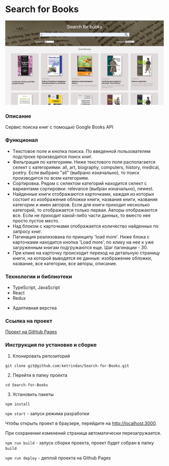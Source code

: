 # Search for Books

![image](https://raw.githubusercontent.com/ketrindan/Search-for-Books/main/src/images/screen.png)

### **Описание**
Сервис поиска книг с помощью Google Books API

### **Функционал**
* Tекстовое поле и кнопка поиска. По введенной пользователем подстроке производится поиск книг.
* Фильтрация по категориям. Ниже текстового поля располагается селект с категориями: all, art, biography, computers, history, medical, poetry. Если выбрано "all" (выбрано изначально), то поиск производится по всем категориям.
* Сортировка. Рядом с селектом категорий находится селект с вариантами сортировки: relevance (выбран изначально), newest.
* Найденные книги отображаются карточками, каждая из которых состоит из изображения обложки книги, названия книги, названия категории и имен авторов. Если для книги приходит несколько категорий, то отображается только первая. Авторы отображаются все. Если не приходит какой-либо части данных, то вместо нее просто пустое место.
* Над блоком с карточками отображается количество найденных по запросу книг.
* Пагинация реализована по принципу 'load more'. Ниже блока с карточками находится кнопка 'Load more', по клику на нее к уже загруженным книгам подгружаются еще. Шаг пагинации - 30.
* При клике на карточку происходит переход на детальную страницу книги, на которой выводятся ее данные: изображение обложки, название, все категории, все авторы, описание.

### **Технологии и библиотеки**
* TypeScript, JavaScript
* React
* Redux
<!--- * Jest, Cypress -->
* Адаптивная верстка

### **Ссылка на проект**
[Проект на GitHub Pages](https://ketrindan.github.io/Search-for-Books/)

### **Инструкция по установке и сборке**
1. Клонировать репозиторий
```
git clone git@github.com:ketrindan/Search-for-Books.git
```
2. Перейти в папку проекта
```
cd Search-for-Books
```
3. Установить пакеты
```
npm install
```


`npm start` - запуск режима разработки

Чтобы открыть проект в браузере, перейдите на [http://localhost:3000](http://localhost:3000).

При сохранении изменений страница автоматически перезагружается.


`npm run build` - запуск сборки проекта, проект будет собран в папку `build`

`npm run deploy` - деплой проекта на Github Pages

<!--- `npm test` - запуск Jest

`npm run cypress:open` - запуск Cypress -->